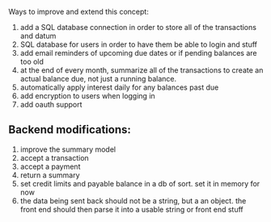 Ways to improve and extend this concept:

1. add a SQL database connection in order to store all of the transactions and datum
2. SQL database for users in order to have them be able to login and stuff
3. add email reminders of upcoming due dates or if pending balances are too old
4. at the end of every month, summarize all of the transactions to create an actual balance due, not just a running balance.
5. automatically apply interest daily for any balances past due
6. add encryption to users when logging in
7. add oauth support


## Backend modifications:
1. improve the summary model
2. accept a transaction
3. accept a payment
4. return a summary
5. set credit limits and payable balance in a db of sort. set it in memory for now
6. the data being sent back should not be a string, but a an object. the front end should then parse it into a usable string or front end stuff